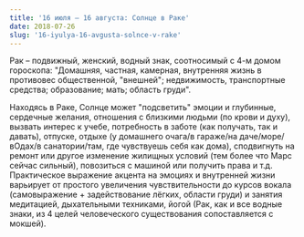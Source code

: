 ```yaml
---
title: '16 июля – 16 августа: Солнце в Раке'
date: 2018-07-26
slug: '16-iyulya-16-avgusta-solnce-v-rake'
---
```


Рак – подвижный, женский, водный знак, соотносимый с 4-м домом гороскопа: "Домашняя, частная, камерная, внутренняя жизнь в противовес общественной, "внешней"; недвижимость, транспортные средства; образование; мать; область груди". 

<!-- more -->

Находясь в Раке, Солнце может "подсветить" эмоции и глубинные, сердечные желания, отношения с близкими людьми (по крови и духу), вызвать интерес к учебе, потребность в заботе (как получать, так и давать), отпуске, отдыхе (у домашнего очага/в гараже/на даче/море/вОдах/в санатории/там, где чувствуешь себя как дома), сподвигнуть на ремонт или другое изменение жилищных условий (тем более что Марс сейчас сильный), повозиться с машиной или получить права и т.д. Практическое выражение акцента на эмоциях и внутренней жизни варьирует от простого увеличения чувствительности до курсов вокала (самовыражение + задействование лёгких, области груди) и занятия медитацией, дыхательными техниками, йогой (Рак, как и все водные знаки, из 4 целей человеческого существования сопоставляется с мокшей).